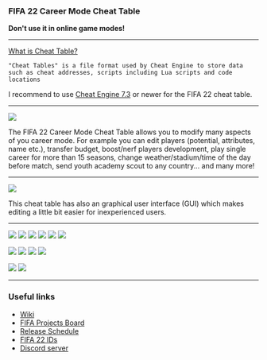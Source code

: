 ### FIFA 22 Career Mode Cheat Table
**Don't use it in online game modes!**

***
[What is Cheat Table?](https://en.wikipedia.org/wiki/Cheat_Engine#Cheat_Tables)

```
"Cheat Tables" is a file format used by Cheat Engine to store data such as cheat addresses, scripts including Lua scripts and code locations
```

I recommend to use [Cheat Engine 7.3](https://cheatengine.org/downloads.php) or newer for the FIFA 22 cheat table.

***
![](https://i.imgur.com/A1CvRRl.png)

The FIFA 22 Career Mode Cheat Table allows you to modify many aspects of you career mode.
For example you can edit players (potential, attributes, name etc.), transfer budget, boost/nerf players development, play single career for more than 15 seasons, change weather/stadium/time of the day before match, send youth academy scout to any country... and many more!

***

![](https://i.imgur.com/s7KsyrO.png)

This cheat table has also an graphical user interface (GUI) which makes editing a little bit easier for inexperienced users.

***

![](https://i.imgur.com/acsVuVm.png)
![](https://i.imgur.com/93pI9wG.png)
![](https://i.imgur.com/j6EivOU.png)
![](https://i.imgur.com/YqDq4xa.png)
![](https://i.imgur.com/EAwprpX.png)
![](https://i.imgur.com/go6CoXt.png)

![](https://i.imgur.com/bRhxh4u.png)
![](https://i.imgur.com/zNKDnFY.png)
![](https://i.imgur.com/HZ0Jvpa.png)
![](https://i.imgur.com/vTpHpAv.png)

![](https://i.imgur.com/ew3qoa3.png)
![](https://i.imgur.com/zDA9VCX.png)

***
### Useful links
* [Wiki](https://github.com/xAranaktu/FIFA-22-CM-Cheat-Table/wiki)
* [FIFA Projects Board](https://app.gitkraken.com/glo/board/YT9S8HnT7gBLX53M)
* [Release Schedule](https://docs.google.com/spreadsheets/d/1pamwGpr0PNwZjDNMYK2NZmtwIL7lVkQqJAMo702BtNk/edit#gid=0)
* [FIFA 22 IDs](https://docs.google.com/spreadsheets/d/12A4UR9nBNTZw4Z8mW54pSkl4NpVvSOr04v4FABk0-DE/edit#gid=0)
* [Discord server](https://discord.gg/va9EtdB)
